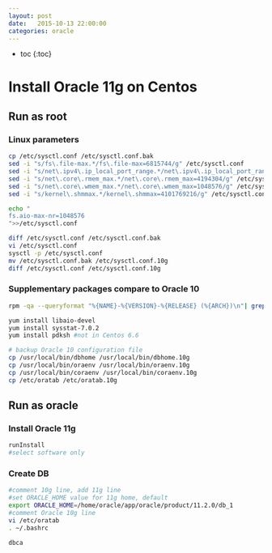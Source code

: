 ```yaml
---
layout: post
date:   2015-10-13 22:00:00
categories: oracle
---
```

* toc
{:toc}

# Install Oracle 11g on Centos

## Run as root

### Linux parameters

~~~bash
cp /etc/sysctl.conf /etc/sysctl.conf.bak
sed -i "s/fs\.file-max.*/fs\.file-max=6815744/g" /etc/sysctl.conf
sed -i "s/net\.ipv4\.ip_local_port_range.*/net\.ipv4\.ip_local_port_range=9000 65500/g" /etc/sysctl.conf
sed -i "s/net\.core\.rmem_max.*/net\.core\.rmem_max=4194304/g" /etc/sysctl.conf
sed -i "s/net\.core\.wmem_max.*/net\.core\.wmem_max=1048576/g" /etc/sysctl.conf
sed -i "s/kernel\.shmmax.*/kernel\.shmmax=4101769216/g" /etc/sysctl.conf

echo " 
fs.aio-max-nr=1048576
">>/etc/sysctl.conf

diff /etc/sysctl.conf /etc/sysctl.conf.bak
vi /etc/sysctl.conf
sysctl -p /etc/sysctl.conf
mv /etc/sysctl.conf.bak /etc/sysctl.conf.10g
diff /etc/sysctl.conf /etc/sysctl.conf.10g
~~~

### Supplementary packages compare to Oracle 10

~~~bash
rpm -qa --queryformat "%{NAME}-%{VERSION}-%{RELEASE} (%{ARCH})\n"| grep pdksh

yum install libaio-devel
yum install sysstat-7.0.2
yum install pdksh #not in Centos 6.6

# backup Oracle 10 configuration file
cp /usr/local/bin/dbhome /usr/local/bin/dbhome.10g
cp /usr/local/bin/oraenv /usr/local/bin/oraenv.10g
cp /usr/local/bin/coraenv /usr/local/bin/coraenv.10g
cp /etc/oratab /etc/oratab.10g
~~~

## Run as oracle

### Install Oracle 11g

~~~bash
runInstall
#select software only
~~~

### Create DB

~~~bash
#comment 10g line, add 11g line
#set ORACLE_HOME value for 11g home, default 
export ORACLE_HOME=/home/oracle/app/oracle/product/11.2.0/db_1
#comment Oracle 10g line
vi /etc/oratab
. ~/.bashrc

dbca
~~~
